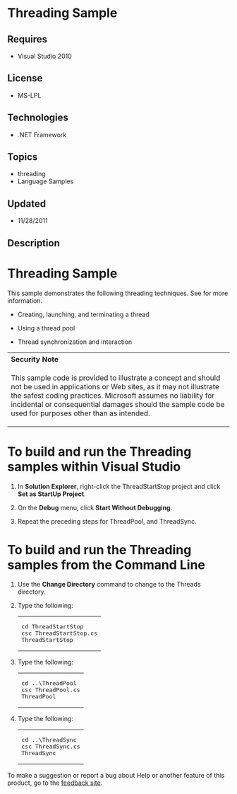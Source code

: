 # Threading Sample
## Requires
- Visual Studio 2010
## License
- MS-LPL
## Technologies
- .NET Framework
## Topics
- threading
- Language Samples
## Updated
- 11/28/2011
## Description

<h1>
<h1>Threading Sample</h1>
<div id="mainSection">
<div id="mainBody">
<div id="allHistory" class="saveHistory"></div>
<p></p>
<p>This sample demonstrates the following threading techniques. See for more information.</p>
<ul>
<li>
<p>Creating, launching, and terminating a thread</p>
</li><li>
<p>Using a thread pool</p>
</li><li>
<p>Thread synchronization and interaction</p>
</li></ul>
<div class="alert">
<table width="100%" cellspacing="0" cellpadding="0">
<tbody>
<tr>
<th align="left">Security Note </th>
</tr>
<tr>
<td>
<p>This sample code is provided to illustrate a concept and should not be used in applications or Web sites, as it may not illustrate the safest coding practices. Microsoft assumes no liability for incidental or consequential damages should the sample code
 be used for purposes other than as intended.</p>
</td>
</tr>
</tbody>
</table>
</div>
<h1 class="heading">To build and run the Threading samples within Visual Studio</h1>
<div id="procedureSection1" class="section">
<ol>
<li>
<p>In <b>Solution Explorer</b>, right-click the ThreadStartStop project and click
<b>Set as StartUp Project</b>.</p>
</li><li>
<p>On the <b>Debug</b> menu, click <b>Start Without Debugging</b>.</p>
</li><li>
<p>Repeat the preceding steps for ThreadPool, and ThreadSync.</p>
</li></ol>
</div>
<h1 class="heading">To build and run the Threading samples from the Command Line</h1>
<div id="procedureSection2" class="section">
<ol>
<li>
<p>Use the <b>Change Directory</b> command to change to the Threads directory.</p>
</li><li>
<p>Type the following: </p>
<div class="code"><span>
<table width="100%" cellspacing="0" cellpadding="0">
<tbody>
<tr>
<td colspan="2">
<pre>cd ThreadStartStop
csc ThreadStartStop.cs
ThreadStartStop</pre>
</td>
</tr>
</tbody>
</table>
</span></div>
</li><li>
<p>Type the following: </p>
<div class="code"><span>
<table width="100%" cellspacing="0" cellpadding="0">
<tbody>
<tr>
<td colspan="2">
<pre>cd ..\ThreadPool
csc ThreadPool.cs
ThreadPool</pre>
</td>
</tr>
</tbody>
</table>
</span></div>
</li><li>
<p>Type the following: </p>
<div class="code"><span>
<table width="100%" cellspacing="0" cellpadding="0">
<tbody>
<tr>
<td colspan="2">
<pre>cd ..\ThreadSync
csc ThreadSync.cs
ThreadSync</pre>
</td>
</tr>
</tbody>
</table>
</span></div>
</li></ol>
</div>
</div>
<div id="footer">
<div class="footerLine"></div>
To make a suggestion or report a bug about Help or another feature of this product, go to the
<a href="http://go.microsoft.com/fwlink/?LinkId=9790442">feedback site</a>. </div>
</div>
</h1>
